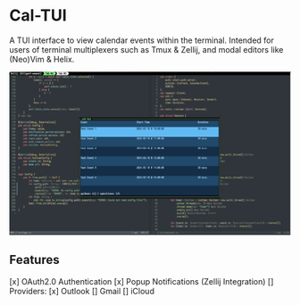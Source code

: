 # Cal-TUI
A TUI interface to view calendar events within the terminal. Intended for users of terminal multiplexers such as Tmux & Zellij, and modal editors like (Neo)Vim & Helix.

![alt text](https://github.com/amorx1/cal-tui/blob/master/screenshot.png?raw=true)

## Features
[x] OAuth2.0 Authentication
[x] Popup Notifications (Zellij Integration)
[] Providers:
  [x] Outlook
  [] Gmail
  [] iCloud
